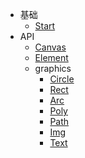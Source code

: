 * 基础
  * [Start](/Start.md)
* API
  * [Canvas](/Cvs.md)
  * [Element](/Element.md)
  * graphics
    * [Circle](/graphics/Circle.md)
    * [Rect](/graphics/Rect.md)
    * [Arc](/graphics/Arc.md)
    * [Poly](/graphics/Poly.md)
    * [Path](/graphics/Path.md)
    * [Img](/graphics/Img.md)
    * [Text](/graphics/Text.md)
  